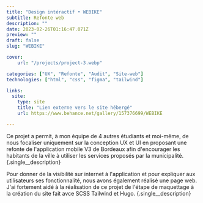 ```yaml
---
title: "Design intéractif • WEBIKE"
subtitle: Refonte web
description: ""
date: 2023-02-26T01:16:47.071Z
preview: ""
draft: false
slug: "WEBIKE"

cover:
    url: "/projects/project-3.webp"

categories: ["UX", "Refonte", "Audit", "Site-web"]
technologies: ["html", "css", "figma", "tailwind"]

links:
  site:
    type: site
    title: "Lien externe vers le site hébergé"
    url: https://www.behance.net/gallery/157376699/WEBIKE

---
```


Ce projet a permit, à mon équipe de 4 autres étudiants et moi-même, de nous focaliser uniquement sur la conception UX et UI en proposant une refonte de l'application mobile V3 de Bordeaux afin d'encourager les habitants de la ville à utiliser les services proposés par la municipalité.
{.single__description}

Pour donner de la visibilité sur internet à l'application et pour expliquer aux utilisateurs ses fonctionnalité, nous avons également réalisé une page web. J'ai fortement aidé à la réalisation de ce projet de l'étape de maquettage à la création du site fait avce SCSS Tailwind et Hugo.
{.single__description}

